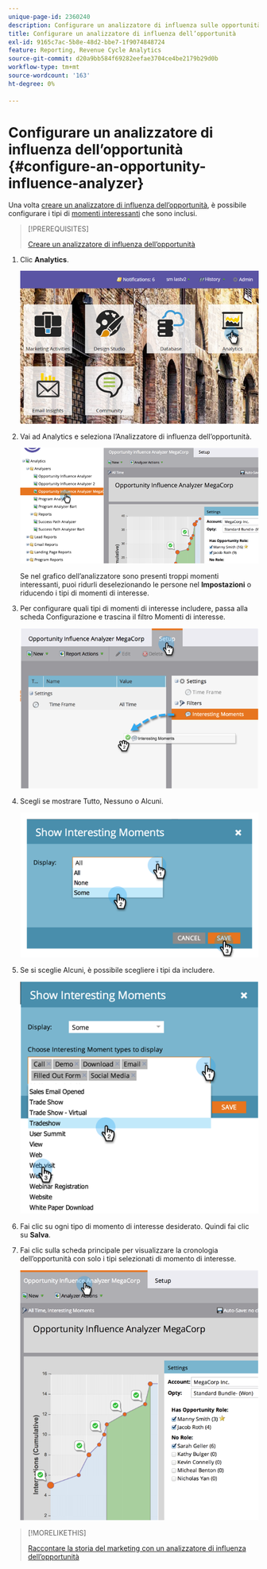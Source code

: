 ```yaml
---
unique-page-id: 2360240
description: Configurare un analizzatore di influenza sulle opportunità - Documentazione di Marketo - Documentazione del prodotto
title: Configurare un analizzatore di influenza dell’opportunità
exl-id: 9165c7ac-5b8e-48d2-bbe7-1f9074848724
feature: Reporting, Revenue Cycle Analytics
source-git-commit: d20a9bb584f69282eefae3704ce4be2179b29d0b
workflow-type: tm+mt
source-wordcount: '163'
ht-degree: 0%

---
```


# Configurare un analizzatore di influenza dell’opportunità {#configure-an-opportunity-influence-analyzer}

Una volta [creare un analizzatore di influenza dell’opportunità](/help/marketo/product-docs/reporting/revenue-cycle-analytics/opportunity-influence-analyzer/create-an-opportunity-influence-analyzer.md), è possibile configurare i tipi di [momenti interessanti](/help/marketo/product-docs/marketo-sales-insight/msi-for-salesforce/features/tabs-in-the-msi-panel/interesting-moments/interesting-moments-overview.md) che sono inclusi.

>[!PREREQUISITES]
>
>[Creare un analizzatore di influenza dell’opportunità](/help/marketo/product-docs/reporting/revenue-cycle-analytics/opportunity-influence-analyzer/create-an-opportunity-influence-analyzer.md)

1. Clic **Analytics**.

   ![](assets/login-to-analytics.png)

1. Vai ad Analytics e seleziona l’Analizzatore di influenza dell’opportunità.

   ![](assets/image2014-9-17-12-3a28-3a33.png)

   Se nel grafico dell’analizzatore sono presenti troppi momenti interessanti, puoi ridurli deselezionando le persone nel **Impostazioni** o riducendo i tipi di momenti di interesse.

1. Per configurare quali tipi di momenti di interesse includere, passa alla scheda Configurazione e trascina il filtro Momenti di interesse.

   ![](assets/image2014-9-17-12-3a29-3a10.png)

1. Scegli se mostrare Tutto, Nessuno o Alcuni.

   ![](assets/image2014-9-17-12-3a29-3a18.png)

1. Se si sceglie Alcuni, è possibile scegliere i tipi da includere.

   ![](assets/image2014-9-17-12-3a29-3a39.png)

1. Fai clic su ogni tipo di momento di interesse desiderato. Quindi fai clic su **Salva**.

1. Fai clic sulla scheda principale per visualizzare la cronologia dell’opportunità con solo i tipi selezionati di momento di interesse.

   ![](assets/image2014-9-17-12-3a29-3a58.png)

>[!MORELIKETHIS]
>
>[Raccontare la storia del marketing con un analizzatore di influenza dell’opportunità](/help/marketo/product-docs/reporting/revenue-cycle-analytics/opportunity-influence-analyzer/tell-the-marketing-story-with-an-opportunity-influence-analyzer.md)
